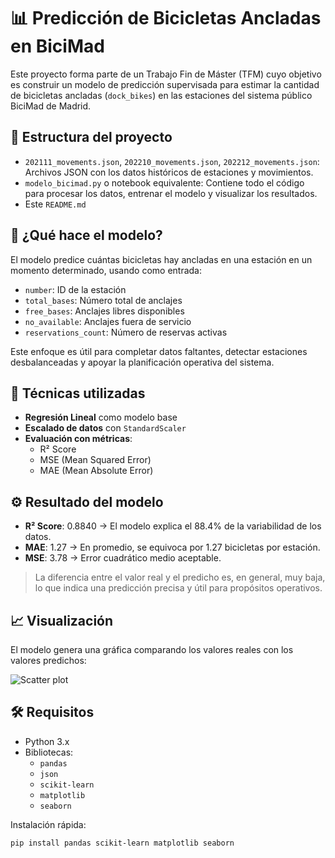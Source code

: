 # 📊 Predicción de Bicicletas Ancladas en BiciMad

Este proyecto forma parte de un Trabajo Fin de Máster (TFM) cuyo objetivo es construir un modelo de predicción supervisada para estimar la cantidad de bicicletas ancladas (`dock_bikes`) en las estaciones del sistema público BiciMad de Madrid.

## 📁 Estructura del proyecto

- `202111_movements.json`, `202210_movements.json`, `202212_movements.json`: Archivos JSON con los datos históricos de estaciones y movimientos.
- `modelo_bicimad.py` o notebook equivalente: Contiene todo el código para procesar los datos, entrenar el modelo y visualizar los resultados.
- Este `README.md`

## 🚀 ¿Qué hace el modelo?

El modelo predice cuántas bicicletas hay ancladas en una estación en un momento determinado, usando como entrada:

- `number`: ID de la estación
- `total_bases`: Número total de anclajes
- `free_bases`: Anclajes libres disponibles
- `no_available`: Anclajes fuera de servicio
- `reservations_count`: Número de reservas activas

Este enfoque es útil para completar datos faltantes, detectar estaciones desbalanceadas y apoyar la planificación operativa del sistema.

## 🧠 Técnicas utilizadas

- **Regresión Lineal** como modelo base
- **Escalado de datos** con `StandardScaler`
- **Evaluación con métricas**:
  - R² Score
  - MSE (Mean Squared Error)
  - MAE (Mean Absolute Error)

## ⚙️ Resultado del modelo

- **R² Score**: 0.8840 → El modelo explica el 88.4% de la variabilidad de los datos.
- **MAE**: 1.27 → En promedio, se equivoca por 1.27 bicicletas por estación.
- **MSE**: 3.78 → Error cuadrático medio aceptable.

> La diferencia entre el valor real y el predicho es, en general, muy baja, lo que indica una predicción precisa y útil para propósitos operativos.

## 📈 Visualización

El modelo genera una gráfica comparando los valores reales con los valores predichos:

![Scatter plot]([ruta/a/tu/imagen.png](https://drive.google.com/file/d/12U_Qk-G1h6e5etA15PpqSfLCQdKyFz-Q/view?usp=sharing))

## 🛠️ Requisitos

- Python 3.x
- Bibliotecas:
  - `pandas`
  - `json`
  - `scikit-learn`
  - `matplotlib`
  - `seaborn`

Instalación rápida:

```bash
pip install pandas scikit-learn matplotlib seaborn
